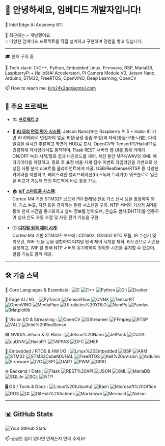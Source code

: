 # 👋 안녕하세요, 임베디드 개발자입니다!

🏅 Intel Edge AI Academy 8기
  
🚗 최근에는 ~ 개발했어요.  
💡 다양한 임베디드 프로젝트를 직접 설계하고 구현하며 경험을 쌓고 있습니다.  

---
🎓 현재 구직 중

🔧 Tech stack: C/C++, Python, Embedded Linux, Firmware, BSP, MariaDB, LaspberryPi + Hailo8(AI Accelerator), Pi Camera Module V3, Jetson Nano, Arduino, STM32, FreeRTOS, OpenVINO, Deep Learning, OpenCV

📫 How to reach me: [kim24k2qq@gmail.com](mailto:kim24k2qq@gmail.com)   

## 🚀 주요 프로젝트

- 🏗️ **[프로젝트 2](https://github.com/kim20s2/Project2)**:

- 🤖 **[AI 모의 면접 평가 시스템](https://github.com/kim20s2/Project1)**:
  Jetson Nano(또는 Raspberry Pi 5 + Hailo-8) 기반 AI 카메라로 면접자의 얼굴 표정(긍정·중립·부정)과 자세(좋음·보통·나쁨), 다리 떨림을 실시간 추론하고 화면에 HUD로 표시. OpenCV와 TensorRT/HailoRT로 경량화해 저사양에서도 동작하며, Flask REST 서버와 웹 UI를 통해 카메라 ON/OFF·녹화 시작/종료·결과 다운로드를 제어. 세션 동안 MP4/WAV와 XML 메타데이터를 저장하고, 종료 후 표정 비율·자세 점수·이벤트 타임라인을 기반으로 생성된 자동 분석 리포트를 클라이언트에게 제공. USB/RealSense/RTSP 등 다양한 카메라를 지원하고, 베이스라인 캘리브레이션(b)→녹화 트리거(t) 워크플로로 일관된 비교가 가능해 면접 피드백에 바로 활용 가능.

- 🏠 **[IoT 스마트홈 시스템](https://github.com/kim20s2/MiniProject2)**:  
  Cortex-M4 기반 STM32F 보드와 PIR·플레임·진동·가스 센서 등을 활용하여 화재, 가스 누출, 지진 등을 감지하는 알람 시스템을 구축.
  NTP 서버와 기상청 API를 통해 현재 시간을 동기화하고 날씨 정보를 받아오며, 온습도 센서(DHT11)를 연동하여 실내 온도 자동 조절 및 자동 환기 기능을 구현.
  
- 🕒 **[디지털 원격 제어 시계](https://github.com/kim20s2/MiniProject1)**:  
  Cortex-M4 기반 STM32F 보드에 LCD1602, DS1302 RTC 모듈, IR 수신기 및 리모컨, WiFi 모듈 등을 결합하여 디지털 원격 제어 시계를 제작.
  리모컨으로 시간을 설정하고, WiFi를 통해 NTP 서버와 동기화하여 정확한 시간을 유지할 수 있으며, 알람 기능도 함께 제공.


---

## 🛠 기술 스택

🧱 Core Languages & Essentials : 
![C](https://img.shields.io/badge/C-00599C?style=flat-square&logo=c&logoColor=white)
![C++](https://img.shields.io/badge/C++-00599C?style=flat-square&logo=c%2B%2B&logoColor=white)
![Python](https://img.shields.io/badge/Python-3776AB?style=flat-square&logo=python&logoColor=white)
![Git](https://img.shields.io/badge/Git-F05032?style=flat-square&logo=git&logoColor=white)
![Docker](https://img.shields.io/badge/Docker-2496ED?style=flat-square&logo=docker&logoColor=white)

🧠 Edge AI / ML : 
![PyTorch](https://img.shields.io/badge/PyTorch-EE4C2C?style=flat-square&logo=pytorch&logoColor=white)
![TensorFlow](https://img.shields.io/badge/TensorFlow-FF6F00?style=flat-square&logo=tensorflow&logoColor=white)
![ONNX](https://img.shields.io/badge/ONNX-005CED?style=flat-square&logo=onnx&logoColor=white)
![TensorRT](https://img.shields.io/badge/TensorRT-76B900?style=flat-square&logo=nvidia&logoColor=white)
![OpenVINO](https://img.shields.io/badge/OpenVINO-632CA6?style=flat-square)
![MediaPipe](https://img.shields.io/badge/MediaPipe-4285F4?style=flat-square&logo=google&logoColor=white)
![Ultralytics%20YOLO](https://img.shields.io/badge/Ultralytics%20YOLO-0A66C2?style=flat-square&logo=ultralytics&logoColor=white)
![NumPy](https://img.shields.io/badge/NumPy-013243?style=flat-square&logo=numpy&logoColor=white)
![Pandas](https://img.shields.io/badge/Pandas-150458?style=flat-square&logo=pandas&logoColor=white)
![Matplotlib](https://img.shields.io/badge/Matplotlib-11557C?style=flat-square)

🎥 Vision I/O & Streaming : 
![OpenCV](https://img.shields.io/badge/OpenCV-5C3EE8?style=flat-square&logo=opencv&logoColor=white)
![GStreamer](https://img.shields.io/badge/GStreamer-FF6F00?style=flat-square&logo=gstreamer&logoColor=white)
![FFmpeg](https://img.shields.io/badge/FFmpeg-007808?style=flat-square&logo=ffmpeg&logoColor=white)
![RTSP](https://img.shields.io/badge/RTSP-232F3E?style=flat-square)
![V4L2](https://img.shields.io/badge/V4L2-5E5E5E?style=flat-square)
![Intel%20RealSense](https://img.shields.io/badge/Intel%20RealSense-0071C5?style=flat-square&logo=intel&logoColor=white)

🟩 NVIDIA Jetson & 🟨 Hailo : 
![Jetson%20Nano](https://img.shields.io/badge/Jetson%20Nano-76B900?style=flat-square&logo=nvidia&logoColor=white)
![JetPack](https://img.shields.io/badge/JetPack-76B900?style=flat-square&logo=nvidia&logoColor=white)
![CUDA](https://img.shields.io/badge/CUDA-76B900?style=flat-square&logo=nvidia&logoColor=white)
![cuDNN](https://img.shields.io/badge/cuDNN-76B900?style=flat-square&logo=nvidia&logoColor=white)
![HailoRT](https://img.shields.io/badge/HailoRT-FF3366?style=flat-square)
![TAPPAS](https://img.shields.io/badge/TAPPAS-FF3366?style=flat-square)
![DFC](https://img.shields.io/badge/DFC-FF3366?style=flat-square)
![HEF](https://img.shields.io/badge/HEF-FF3366?style=flat-square)

🔧 Embedded / RTOS & HW I/O : 
![Linux%20Embedded](https://img.shields.io/badge/Linux_Embedded-000000?style=flat-square&logo=linux&logoColor=white)
![BSP](https://img.shields.io/badge/BSP-007ACC?style=flat-square)
![ARM](https://img.shields.io/badge/ARM-0091BD?style=flat-square)
![STM32](https://img.shields.io/badge/STM32-03234B?style=flat-square)
![STM32CubeMX/HAL](https://img.shields.io/badge/STM32CubeMX/HAL-03234B?style=flat-square&logo=stmicroelectronics&logoColor=white)
![FreeRTOS](https://img.shields.io/badge/FreeRTOS-2C3E50?style=flat-square)
![Keil%20uVision](https://img.shields.io/badge/Keil%20uVision-0091BD?style=flat-square&logo=arm&logoColor=white)
![Arduino](https://img.shields.io/badge/Arduino-00979D?style=flat-square&logo=arduino&logoColor=white)
![Firmware](https://img.shields.io/badge/Firmware-555555?style=flat-square)
![I2C](https://img.shields.io/badge/I2C-444444?style=flat-square)
![SPI](https://img.shields.io/badge/SPI-444444?style=flat-square)
![UART](https://img.shields.io/badge/UART-444444?style=flat-square)
![PWM](https://img.shields.io/badge/PWM-444444?style=flat-square)
![GPIO](https://img.shields.io/badge/GPIO-444444?style=flat-square)

🌐 Backend / Data : 
![Flask](https://img.shields.io/badge/Flask-000000?style=flat-square&logo=flask&logoColor=white)
![REST%20API](https://img.shields.io/badge/REST%20API-4A90E2?style=flat-square)
![JSON](https://img.shields.io/badge/JSON-333333?style=flat-square&logo=json&logoColor=white)
![XML](https://img.shields.io/badge/XML-8A2BE2?style=flat-square)
![MariaDB](https://img.shields.io/badge/MariaDB-003545?style=flat-square&logo=mariadb&logoColor=white)
![SQLite](https://img.shields.io/badge/SQLite-003B57?style=flat-square&logo=sqlite&logoColor=white)
![SQL](https://img.shields.io/badge/SQL-4479A1?style=flat-square&logo=mysql&logoColor=white)
![NTP](https://img.shields.io/badge/NTP-1E90FF?style=flat-square)

🖥 OS / Tools & Docs : 
![Linux%20(Ubuntu)](https://img.shields.io/badge/Linux%20(Ubuntu)-E95420?style=flat-square&logo=ubuntu&logoColor=white)
![Bash](https://img.shields.io/badge/Bash-121011?style=flat-square&logo=gnu-bash&logoColor=white)
![Microsoft%20Office](https://img.shields.io/badge/Microsoft_Office-D83B01?style=flat-square&logo=microsoft-office&logoColor=white)
![ROS](https://img.shields.io/badge/ROS-22314E?style=flat-square)
![Qt](https://img.shields.io/badge/Qt-41CD52?style=flat-square&logo=qt&logoColor=white)
![GitHub%20Actions](https://img.shields.io/badge/GitHub%20Actions-2088FF?style=flat-square&logo=githubactions&logoColor=white)
![Markdown](https://img.shields.io/badge/Markdown-000000?style=flat-square&logo=markdown&logoColor=white)
![Mermaid](https://img.shields.io/badge/Mermaid-1F8ACB?style=flat-square)
![Notion](https://img.shields.io/badge/Notion-000000?style=flat-square&logo=notion&logoColor=white)

---

## 📊 GitHub Stats

![Your GitHub Stats](https://github-readme-stats.vercel.app/api?username=kim20s2&show_icons=true&theme=tokyonight)

📫 궁금한 점이 있다면 언제든지 연락 주세요!
